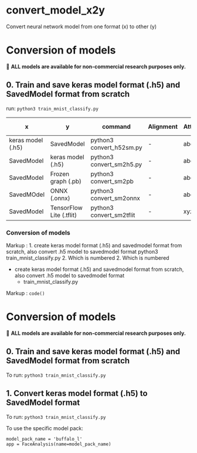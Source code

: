 # convert_model_x2y
Convert neural network model from one format (x) to other (y)

# Conversion of models

:bell:   **ALL models are available for non-commercial research purposes only.**

## 0. Train and save keras model format (.h5) and SavedModel format from scratch
run: ``python3 train_mnist_classify.py``

| x                | y                       | command                  | Alignment    | Attributes | Model-Size |
| ---------------- | ----------------------- | ------------------------ | ------------ | ---------- | ---------- |
| keras model (.h5)| SavedModel              | python3 convert_h52sm.py | - | abc | 7MB |
| SavedModel       | keras model (.h5)       | python3 convert_sm2h5.py | - | abc | 6MB |
| SavedModel       | Frozen graph (.pb)      | python3 convert_sm2pb    | - | abc | 3MB |
| SavedMOdel       | ONNX (.onnx)            | python3 convert_sm2onnx  | - | abc | 9MB |
| SavedModel       | TensorFlow Lite (.tflit)| python3 convert_sm2tflit | - | xyz | 6MB |



### Conversion of models ###
Markup : 1. create keras model format (.h5) and savedmodel format from scratch, also convert .h5 model to savedmodel format
	python3 train_mnist_classify.py
              2. Which is numbered
          2. Which is numbered


* create keras model format (.h5) and savedmodel format from scratch, also convert .h5 model to savedmodel format
	* train_mnist_classify.py

Markup :  `code()`

# Conversion of models

:bell:   **ALL models are available for non-commercial research purposes only.**

## 0. Train and save keras model format (.h5) and SavedModel format from scratch

To run: ``python3 train_mnist_classify.py``

## 1. Convert keras model format (.h5) to SavedModel format

To run: ``python3 train_mnist_classify.py``

To use the specific model pack:

```
model_pack_name = 'buffalo_l'
app = FaceAnalysis(name=model_pack_name)
```
